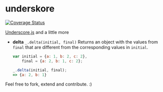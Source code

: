 # underskore

[![Coverage Status](https://coveralls.io/repos/kunalgolani/underskore/badge.svg?branch=master)](https://coveralls.io/r/kunalgolani/underskore?branch=master)

[Underscore.js](http://underscorejs.org/) and a little more

+ **delta**  `_.delta(initial, final)`
    Returns an object with the values from `final` that are different from the corresponding values in `initial`.

    ``` javascript
    var initial = {a: 1, b: 2, c: 2},
        final = {a: 2, b: 1, c: 2};

    _.delta(initial, final);
    => {a: 2, b: 1}
    ```

Feel free to fork, extend and contribute. :)